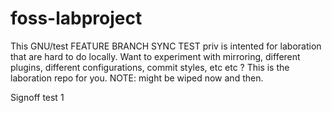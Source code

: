 # foss-labproject

This GNU/test FEATURE BRANCH SYNC TEST priv is intented for laboration that are hard to do locally. Want to experiment with mirroring, different plugins, different configurations, commit styles, etc etc ? This is the laboration repo for you. NOTE: might be wiped now and then.

Signoff test 1
